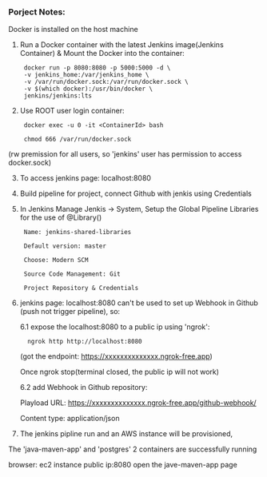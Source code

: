 <h3>Porject Notes:</h3>

Docker is installed on the host machine

1.  Run a Docker container with the latest Jenkins image(Jenkins Container) & Mount the Docker into the container:

         docker run -p 8080:8080 -p 5000:5000 -d \
         -v jenkins_home:/var/jenkins_home \
         -v /var/run/docker.sock:/var/run/docker.sock \
         -v $(which docker):/usr/bin/docker \
         jenkins/jenkins:lts

2.  Use ROOT user login container:

         docker exec -u 0 -it <ContainerId> bash

         chmod 666 /var/run/docker.sock

(rw premission for all users, so 'jenkins' user has permission to access docker.sock)

3.  To access jenkins page: localhost:8080

4.  Build pipeline for project, connect Github with jenkis using Credentials

5.  In Jenkins Manage Jenkis -> System, Setup the Global Pipeline Libraries for the use of @Library()

         Name: jenkins-shared-libraries

         Default version: master

         Choose: Modern SCM

         Source Code Management: Git

         Project Repository & Credentials

6.  jenkins page: localhost:8080 can't be used to set up Webhook in Github (push not trigger pipeline), so:

    6.1 expose the localhost:8080 to a public ip using 'ngrok':

          ngrok http http://localhost:8080

    (got the endpoint: https://xxxxxxxxxxxxxx.ngrok-free.app)

    Once ngrok stop(terminal closed, the public ip will not work)

    6.2 add Webhook in Github repository:

    Playload URL: https://xxxxxxxxxxxxxx.ngrok-free.app/github-webhook/

    Content type: application/json

7.  The jenkins pipline run and an AWS instance will be provisioned,

The 'java-maven-app' and 'postgres' 2 containers are successfully running

browser: ec2 instance public ip:8080 open the jave-maven-app page
